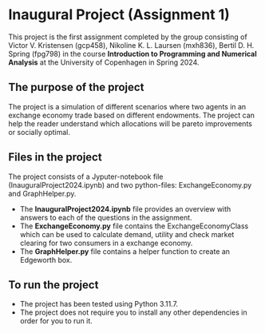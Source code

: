 # Inaugural Project (Assignment 1)
This project is the first assignment completed by the group consisting of Victor V. Kristensen (gcp458), Nikoline K. L. Laursen (mxh836), Bertil D. H. Spring (fpg798) in the course **Introduction to Programming and Numerical Analysis** at the University of Copenhagen in Spring 2024.

## The purpose of the project
The project is a simulation of different scenarios where two agents in an exchange economy trade based on different endowments. The project can help the reader understand which allocations will be pareto improvements or socially optimal.

## Files in the project
The project consists of a Jyputer-notebook file (InauguralProject2024.ipynb) and two python-files: ExchangeEconomy.py and GraphHelper.py.
* The **InauguralProject2024.ipynb** file provides an overview with answers to each of the questions in the assignment.
* The **ExchangeEconomy.py** file contains the ExchangeEconomyClass which can be used to calculate demand, utility and check market clearing for two consumers in a exchange economy.
* The **GraphHelper.py** file contains a helper function to create an Edgeworth box.

## To run the project
* The project has been tested using Python 3.11.7.
* The project does not require you to install any other dependencies in order for you to run it.